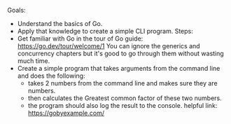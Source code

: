 Goals: 
  - Understand the basics of Go.
  - Apply that knowledge to create a simple CLI program.
 Steps: 
  - Get familiar with Go in the tour of Go guide: https://go.dev/tour/welcome/1 You can ignore the generics and concurrency chapters but it's good to go through them without wasting much time.
  - Create a simple program that takes arguments from the command line and does the following:
      - takes 2 numbers from the command line and makes sure they are numbers.
      - then calculates the Greatest common factor of these two numbers.
      - the program should also log the result to the console.
  helpful link: https://gobyexample.com/ 
